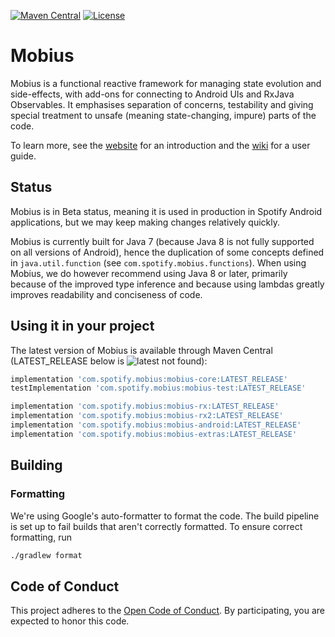 [![Maven Central](https://img.shields.io/maven-central/v/com.spotify.mobius/mobius-core.svg)](https://search.maven.org/#search%7Cga%7C1%7Cg%3A%22com.spotify.mobius%22)
[![License](https://img.shields.io/github/license/spotify/mobius.svg)](LICENSE)

# Mobius

Mobius is a functional reactive framework for managing state evolution and side-effects, with add-ons for
connecting to Android UIs and RxJava Observables. It emphasises separation of concerns,
testability and giving special treatment to unsafe (meaning state-changing, impure) parts of
the code.

To learn more, see the [website](https://spotify.github.com/mobius) for an introduction and the
[wiki](https://github.com/spotify/mobius/wiki) for a user guide.

## Status

Mobius is in Beta status, meaning it is used in production in Spotify Android applications, but
we may keep making changes relatively quickly.

Mobius is currently built for Java 7 (because Java 8 is not fully supported on all versions of
Android), hence the duplication of some concepts defined in `java.util.function` (see
`com.spotify.mobius.functions`). When using Mobius, we do however recommend using Java 8 or
later, primarily because of the improved type inference and because using lambdas greatly
improves readability and conciseness of code.

## Using it in your project

The latest version of Mobius is available through Maven Central (LATEST_RELEASE below is
![latest not found](https://img.shields.io/maven-central/v/com.spotify.mobius/mobius-core.svg)):

```groovy
implementation 'com.spotify.mobius:mobius-core:LATEST_RELEASE'
testImplementation 'com.spotify.mobius:mobius-test:LATEST_RELEASE'

implementation 'com.spotify.mobius:mobius-rx:LATEST_RELEASE'                  // only for RxJava 1 support
implementation 'com.spotify.mobius:mobius-rx2:LATEST_RELEASE'                 // only for RxJava 2 support
implementation 'com.spotify.mobius:mobius-android:LATEST_RELEASE'             // only for Android support
implementation 'com.spotify.mobius:mobius-extras:LATEST_RELEASE'              // utilities for common patterns
```

## Building

### Formatting

We're using Google's auto-formatter to format the code. The build pipeline is set up to fail builds
that aren't correctly formatted. To ensure correct formatting, run

```bash
./gradlew format
```

## Code of Conduct

This project adheres to the [Open Code of Conduct][code-of-conduct]. By participating, you are expected to honor this code.

[code-of-conduct]: https://github.com/spotify/code-of-conduct/blob/master/code-of-conduct.md
